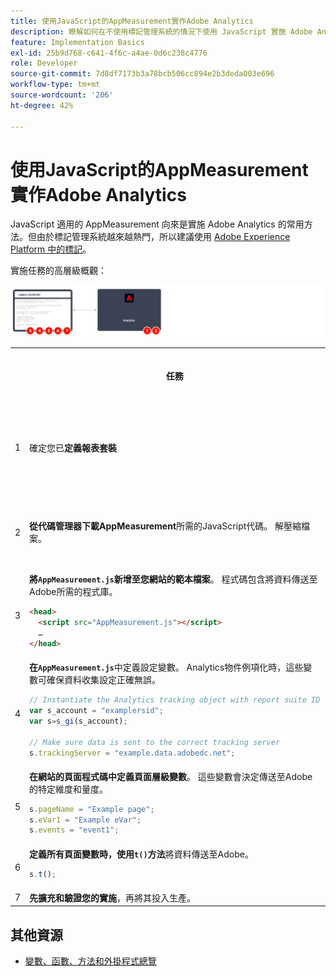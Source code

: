 ```yaml
---
title: 使用JavaScript的AppMeasurement實作Adobe Analytics
description: 瞭解如何在不使用標記管理系統的情況下使用 JavaScript 實施 Adobe Analytics。
feature: Implementation Basics
exl-id: 25b9d768-c641-4f6c-a4ae-0d6c238c4776
role: Developer
source-git-commit: 7d8df7173b3a78bcb506cc894e2b3deda003e696
workflow-type: tm+mt
source-wordcount: '206'
ht-degree: 42%

---
```


# 使用JavaScript的AppMeasurement實作Adobe Analytics

JavaScript 適用的 AppMeasurement 向來是實施 Adobe Analytics 的常用方法。但由於標記管理系統越來越熱門，所以建議使用 [Adobe Experience Platform 中的標記](../launch/overview.md)。

實施任務的高層級概觀：

![如何以Javascript的AppMeasurement實作Adobe分析，如本節所述。](../assets/appmeasurement-annotated.png)

<table>

<tr>
<th style="width:5%"></th><th style="width:75%"><b>任務</b></th><th style="width:20%"><b>更多資訊</b></th>
</tr>

<tr>
<td>1</td><td>確定您已<b>定義報表套裝</b></td><td><a href="../../admin/admin/c-manage-report-suites/report-suites-admin.md">報表套裝管理員</a></td>
</tr>

<tr>
<td>2</td><td><b>從代碼管理器下載AppMeasurement</b>所需的JavaScript代碼。 解壓縮檔案。</td><td><a href="../../admin/admin/code-manager-admin.md">程式碼管理員</a></td>
</tr>

<tr>
<td>3</td><td><b>將<code>AppMeasurement.js</code>新增至您網站的範本檔案</b>。 程式碼包含將資料傳送至Adobe所需的程式庫。

```html
<head>
  <script src="AppMeasurement.js"></script>
  …
</head>
```

</td><td></td>
</tr>

<tr>
<td>4</td><td><b>在<code>AppMeasurement.js</code></b>中定義設定變數。 Analytics物件例項化時，這些變數可確保資料收集設定正確無誤。

```JavaScript
// Instantiate the Analytics tracking object with report suite ID
var s_account = "examplersid";
var s=s_gi(s_account);
 
// Make sure data is sent to the correct tracking server
s.trackingServer = "example.data.adobedc.net";
```

</td><td><a href="../vars/config-vars/configuration-variables.md">設定變數</a></td>
</tr>

<tr>
<td>5</td><td><b>在網站的頁面程式碼中定義頁面層級變數</b>。 這些變數會決定傳送至Adobe的特定維度和量度。

```js
s.pageName = "Example page";
s.eVar1 = "Example eVar";
s.events = "event1";
```

</td><td><a href="../vars/page-vars/page-variables.md">頁面變數</a></td>
</tr>

<tr>
<td>6</td><td><b>定義所有頁面變數時，使用<code>t()</code>方法</b>將資料傳送至Adobe。

```js
s.t();
```

</td><td><a href="../vars/functions/t-method.md">t()方法</a></td>
</tr>

<tr>
<td>7</td><td><b>先擴充和驗證您的實施</b>，再將其投入生產。</b></td><td></td>
</tr>

</table>

## 其他資源

- [變數、函數、方法和外掛程式總覽](../vars/overview.md)
